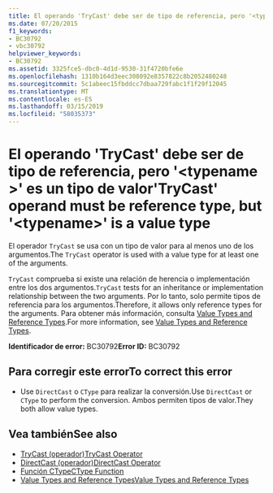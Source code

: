 ```yaml
---
title: El operando 'TryCast' debe ser de tipo de referencia, pero '<typename>' es un tipo de valor
ms.date: 07/20/2015
f1_keywords:
- BC30792
- vbc30792
helpviewer_keywords:
- BC30792
ms.assetid: 3325fce5-dbc0-4d1d-9530-31f4720bfe6e
ms.openlocfilehash: 1310b164d3eec308092e8357822c8b2052480248
ms.sourcegitcommit: 5c1abeec15fbddcc7dbaa729fabc1f1f29f12045
ms.translationtype: MT
ms.contentlocale: es-ES
ms.lasthandoff: 03/15/2019
ms.locfileid: "58035373"
---
```

# <a name="trycast-operand-must-be-reference-type-but-typename-is-a-value-type"></a><span data-ttu-id="d5160-102">El operando 'TryCast' debe ser de tipo de referencia, pero '\<typename >' es un tipo de valor</span><span class="sxs-lookup"><span data-stu-id="d5160-102">'TryCast' operand must be reference type, but '\<typename>' is a value type</span></span>
<span data-ttu-id="d5160-103">El operador `TryCast` se usa con un tipo de valor para al menos uno de los argumentos.</span><span class="sxs-lookup"><span data-stu-id="d5160-103">The `TryCast` operator is used with a value type for at least one of the arguments.</span></span>  
  
 <span data-ttu-id="d5160-104">`TryCast` comprueba si existe una relación de herencia o implementación entre los dos argumentos.</span><span class="sxs-lookup"><span data-stu-id="d5160-104">`TryCast` tests for an inheritance or implementation relationship between the two arguments.</span></span> <span data-ttu-id="d5160-105">Por lo tanto, solo permite tipos de referencia para los argumentos.</span><span class="sxs-lookup"><span data-stu-id="d5160-105">Therefore, it allows only reference types for the arguments.</span></span> <span data-ttu-id="d5160-106">Para obtener más información, consulta [Value Types and Reference Types](../../visual-basic/programming-guide/language-features/data-types/value-types-and-reference-types.md).</span><span class="sxs-lookup"><span data-stu-id="d5160-106">For more information, see [Value Types and Reference Types](../../visual-basic/programming-guide/language-features/data-types/value-types-and-reference-types.md).</span></span>  
  
 <span data-ttu-id="d5160-107">**Identificador de error:** BC30792</span><span class="sxs-lookup"><span data-stu-id="d5160-107">**Error ID:** BC30792</span></span>  
  
## <a name="to-correct-this-error"></a><span data-ttu-id="d5160-108">Para corregir este error</span><span class="sxs-lookup"><span data-stu-id="d5160-108">To correct this error</span></span>  
  
-   <span data-ttu-id="d5160-109">Use `DirectCast` o `CType` para realizar la conversión.</span><span class="sxs-lookup"><span data-stu-id="d5160-109">Use `DirectCast` or `CType` to perform the conversion.</span></span> <span data-ttu-id="d5160-110">Ambos permiten tipos de valor.</span><span class="sxs-lookup"><span data-stu-id="d5160-110">They both allow value types.</span></span>  
  
## <a name="see-also"></a><span data-ttu-id="d5160-111">Vea también</span><span class="sxs-lookup"><span data-stu-id="d5160-111">See also</span></span>

- [<span data-ttu-id="d5160-112">TryCast (operador)</span><span class="sxs-lookup"><span data-stu-id="d5160-112">TryCast Operator</span></span>](../../visual-basic/language-reference/operators/trycast-operator.md)
- [<span data-ttu-id="d5160-113">DirectCast (operador)</span><span class="sxs-lookup"><span data-stu-id="d5160-113">DirectCast Operator</span></span>](../../visual-basic/language-reference/operators/directcast-operator.md)
- [<span data-ttu-id="d5160-114">Función CType</span><span class="sxs-lookup"><span data-stu-id="d5160-114">CType Function</span></span>](../../visual-basic/language-reference/functions/ctype-function.md)
- [<span data-ttu-id="d5160-115">Value Types and Reference Types</span><span class="sxs-lookup"><span data-stu-id="d5160-115">Value Types and Reference Types</span></span>](../../visual-basic/programming-guide/language-features/data-types/value-types-and-reference-types.md)
